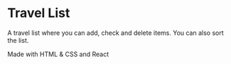 # Travel List

A travel list where you can add, check and delete items. You can also sort the list.

Made with HTML & CSS and React
